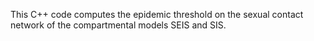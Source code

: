 This C++ code computes the epidemic threshold on the sexual contact network of the compartmental models SEIS and SIS. 
